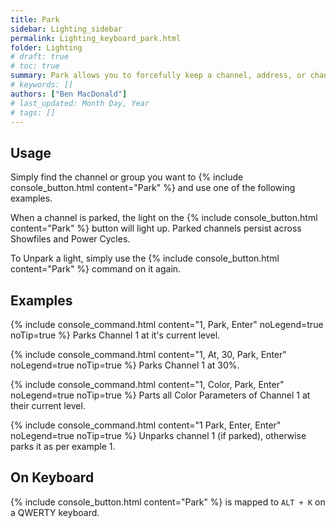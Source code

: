 ```yaml
---
title: Park
sidebar: Lighting_sidebar
permalink: Lighting_keyboard_park.html
folder: Lighting
# draft: true
# toc: true
summary: Park allows you to forcefully keep a channel, address, or channel parameter at a set level. Parked channels are ignored in record commands.
# keywords: []
authors: ["Ben MacDonald"]
# last_updated: Month Day, Year
# tags: []
---
```


## Usage
Simply find the channel or group you want to {% include console_button.html content="Park" %} and use one of the following examples.

When a channel is parked, the light on the {% include console_button.html content="Park" %} button will light up. Parked channels persist across Showfiles and Power Cycles.

To Unpark a light, simply use the {% include console_button.html content="Park" %} command on it again.
## Examples
{% include console_command.html content="1, Park, Enter" noLegend=true noTip=true %}
Parks Channel 1 at it's current level.

{% include console_command.html content="1, At, 30, Park, Enter" noLegend=true noTip=true %}
Parks Channel 1 at 30%.

{% include console_command.html content="1, Color, Park, Enter" noLegend=true noTip=true %}
Parts all Color Parameters of Channel 1 at their current level.

{% include console_command.html content="1 Park, Enter, Enter" noLegend=true noTip=true %}
Unparks channel 1 (if parked), otherwise parks it as per example 1.

## On Keyboard
{% include console_button.html content="Park" %} is mapped to `ALT + K` on a QWERTY keyboard.